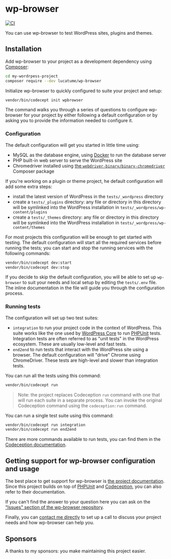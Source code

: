 # wp-browser

[![CI](https://github.com/lucatume/wp-browser/workflows/CI/badge.svg)](https://github.com/lucatume/wp-browser/actions?query=branch%3Amaster)

You can use wp-browser to test WordPress sites, plugins and themes.

## Installation

Add wp-browser to your project as a development dependency using [Composer](https://getcomposer.org/):

```bash
cd my-wordrpess-project
composer require --dev lucatume/wp-browser
```

Initialize wp-browser to quickly configured to suite your project and setup:

```bash
vendor/bin/codecept init wpbrowser
```

The command walks you through a series of questions to configure wp-browser for your project by either following a
default configuration or by asking you to provide the information needed to configure it.

### Configuration

The default configuration will get you started in little time using:

* MySQL as the database engine, using [Docker][1] to run the database server
* PHP built-in web server to serve the WordPress site
* Chromedriver installed using [the `webdriver-binary/binary-chromedriver`][2] Composer package

If you're working on a plugin or theme project, he default configuration will add some extra steps:

* install the latest version of WordPress in the `tests/_wordpress` directory
* create a `tests/_plugins` directory: any file or directory in this directory will be symlinked into the WordPress
  installation in `tests/_wordpress/wp-content/plugins`
* create a `tests/_themes` directory: any file or directory in this directory will be symlinked into the WordPress
  installation in `tests/_wordpress/wp-content/themes`

For most projects this configuration will be enough to get started with testing.
The default configuration will start all the required services before running the tests; you can start and stop the
running services with the following commands:

```bash
vendor/bin/codecept dev:start
vendor/bin/codecept dev:stop
````

If you decide to skip the default configuration, you will be able to set up `wp-browser` to suit your needs and local
setup by editing the `tests/.env` file.
The inline documentation in the file will guide you through the configuration process.

### Running tests

The configuration will set up two test suites:

* `integration` to run your project code in the context of WordPress. This suite works like the one used
  by [WordPress Core][6] to run [PHPUnit][3] tests. Integration tests are often referred to as "unit tests" in the
  WordPress ecosystem. These are usually low-level and fast tests.
* `end2end` to run tests that interact with the WordPress site using a browser. The default configuration will "drive"
  Chrome using ChromeDriver. These tests are high-level and slower than integration tests.

You can run all the tests using this command:

```bash
vendor/bin/codecept run
``` 

> Note: the project replaces Codeception `run` command with one that will run each suite in a separate process. You can
> invoke the original Codeception command using the `codeception:run` command.

You can run a single test suite using this command:

```bash
vendor/bin/codecept run integration
vendor/bin/codecept run end2end
```

There are more commands available to run tests, you can find them in the [Codeception documentation][4].

## Getting support for wp-browser configuration and usage

The best place to get support for wp-browser is [the project documentation][7].
Since this project builds on top of [PHPUnit][3] and [Codeception][4], you can also refer to their documentation.

If you can't find the answer to your question here you can ask on
the ["Issues" section of the wp-browser repository][5].

Finally, you can [contact me directly][7] to set up a call to discuss your project needs and how wp-browser can help
you.

## Sponsors

A thanks to my sponsors: you make maintaining this project easier.

[1]: https://www.docker.com/

[2]: https://packagist.org/packages/webdriver-binary/binary-chromedriver

[3]: https://phpunit.de/

[4]: https://codeception.com/

[5]: https://github.com/lucatume/wp-browser/issues

[6]: https://make.wordpress.org/core/handbook/testing/automated-testing/phpunit/

[7]: /docs/README.md
